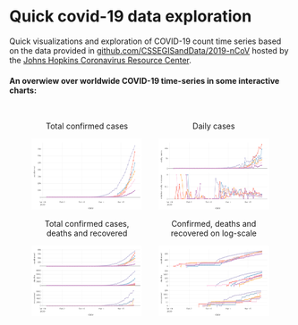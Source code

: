 # Quick covid-19 data exploration
Quick visualizations and exploration of COVID-19 count time series based on the data provided in [github.com/CSSEGISandData/2019-nCoV](https://github.com/CSSEGISandData/2019-nCoV) hosted by the [Johns Hopkins Coronavirus Resource Center](https://coronavirus.jhu.edu/).

#### An overwiew over worldwide COVID-19 time-series in some interactive charts:

<body>
<center>
<div class="row" style="width: 90%; display: flex;" >
  <div class="column" style="flex: 50%; padding: 15px;" >
   <center> <p> Total confirmed cases </p> </center>
   <a href="visualizations/covid-19-time-series-confirmed.html">
    <img alt="Confirmed COVID-19 cases" src="visualizations/thumb/covid-19-time-series-confirmed.png">
    <div class="overlay" style="position: absolute;  top: 0;  bottom: 0;  left: 0;  right: 0;  height: 100%;  width: 100%;  opacity: 0;  transition: .5s ease;  background-color: #008CBA;">
     <div class="text">View chart</div>
    </div>
  </a>
  <center> <p> Total confirmed cases, deaths and recovered </p> </center>
  <a href="visualizations/covid-19-time-series-all.html">
    <img alt="COVID-19 confirmed, deaths and recovered" src="visualizations/thumb/covid-19-time-series-all.png">
    <div class="overlay" style="position: absolute;  top: 0;  bottom: 0;  left: 0;  right: 0;  height: 100%;  width: 100%;  opacity: 0;  transition: .5s ease;  background-color: #008CBA;">
      <div class="text">View chart</div>
    </div>
  </a>
 </div>
   
 <div class="column" style="flex: 50%; padding: 15px;" >
  <center> <p> Daily cases </p> </center>
  <a href="visualizations/covid-19-time-series-daily.html">
    <img alt="Daily COVID-19 counts" src="visualizations/thumb/covid-19-time-series-daily.png">
    <div class="overlay" style="position: absolute;  top: 0;  bottom: 0;  left: 0;  right: 0;  height: 100%;  width: 100%;  opacity: 0;  transition: .5s ease;  background-color: #008CBA;">
      <div class="text">View chart</div>
    </div>
  </a>
  <center> <p> Confirmed, deaths and recovered on log-scale</p> </center>
  <a href="visualizations/covid-19-time-series-all-log.html">
    <img alt="COVID-19 confirmed, deaths and recovered (log-scale)" src="visualizations/thumb/covid-19-time-series-all-log.png">
    <div class="overlay" style="position: absolute;  top: 0;  bottom: 0;  left: 0;  right: 0;  height: 100%;  width: 100%;  opacity: 0;  transition: .5s ease;  background-color: #008CBA;">
      <div class="text">View chart</div>
    </div>
  </a>
 </div>
</div>
</center>
</body>
